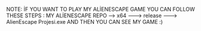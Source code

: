 NOTE: 
İF YOU WANT TO PLAY MY ALİENESCAPE GAME YOU CAN FOLLOW THESE STEPS : MY ALİENESCAPE REPO --> x64 ---> release ---> AlienEscape Projesi.exe AND THEN YOU CAN SEE MY GAME :) 
